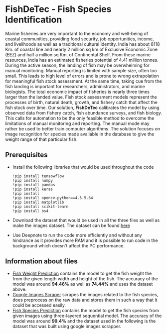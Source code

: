 # FishDeTec - Fish Species Identification

Marine fisheries are very important to the economy and well-being of coastal communities, providing food security, job opportunities, income, and livelihoods as well as a traditional cultural identity. India has about 8118 Km. of coastal line and nearly 2 million sq km of Exclusive Economic Zone (EEZ) and half a million sq Km. of Continental Shelf. From these marine resources, India has an estimated fisheries potential of 4.41 million tonnes. During the active season, the landing of fish may be overwhelming for manual monitoring. Manual reporting is limited with sample size, often too small. This leads to high level of errors and is prone to wrong extrapolation for meaningful fish stock assessment. At the same time, taking cue from the fish landing is important for researchers, administrators, and marine biologists. The total economic impact of fisheries is nearly three times larger than the landed value. Fish stock assessment models represent the processes of birth, natural death, growth, and fishery catch that affect the fish stock over time. Our solution, **FishDeTec** calibrates the model by using observed data from fishery catch, fish abundance surveys, and fish biology. This calls for automation to be the only feasible method to overcome the limitations of manual monitoring and reporting. The manual mode may rather be used to better train computer algorithms. The solution focuses on image recognition for species made available in the database to give the weight range of that particular fish.


## Prerequisites

 - Install the following libraries that would be used throughout the code
  
       !pip install tensowflow
       !pip install numpy
       !pip install pandas
       !pip install keras
       !pip install
       !pip install opencv-python==4.5.5.64
       !pip install matplotlib
       !pip install scikit-learn
       !pip install bs4
 
 - Download the dataset that would be used in all the three files as well as make the images dataset. The dataset can be found [here](https://www.kaggle.com/code/sahilkakad/fish-market-predicting-weight-and-species/data)
 - Use Deepnote to run the code more efficiently and without any hindrance as it provides more RAM and it is possible to run code in the background which doesn't affect the PC performance. 






## Information about files
- [Fish Weight Prediction](https://github.com/Ishanmittal1404/Fish-Speceies-Identification/blob/main/Fish%20weight%20Prediction.ipynb) contains the model to get the fish weight the from the given length width and height of the fish. The accuracy of the model was around **94.46%** as well as **74.44%** and uses the dataset above. 
- [Google Images Scraper](https://github.com/Ishanmittal1404/Fish-Speceies-Identification/blob/main/Google%20Image%20Scrapper.ipynb) scrapes the images related to the fish species, does preprocess on the raw data and stores them in such a way that it could be accessed easily.
- [Fish Species Prediction](https://github.com/Ishanmittal1404/Fish-Speceies-Identification/blob/main/Fish%20Species%20Prediction.ipynb) contains the model to get the fish species from given images using three-layered sequential model. The accuracy of the model was around **99.4%** and the dataset used in the following is the dataset that was built using google images scrapper. 
